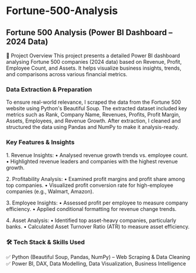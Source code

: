 # Fortune-500-Analysis
## Fortune 500 Analysis (Power BI Dashboard – 2024 Data)

📌 Project Overview
This project presents a detailed Power BI dashboard analysing Fortune 500 companies (2024 data) based on Revenue, Profit, Employee Count, and Assets. It helps visualize business insights, trends, and comparisons across various financial metrics.

### Data Extraction & Preparation

To ensure real-world relevance, I scraped the data from the Fortune 500 website using Python's Beautiful Soup. The extracted dataset included key metrics such as Rank, Company Name, Revenues, Profits, Profit Margin, Assets, Employees, and Revenue Growth.
After extraction, I cleaned and structured the data using Pandas and NumPy to make it analysis-ready.

### Key Features & Insights
1️. Revenue Insights:
•	Analysed revenue growth trends vs. employee count.
•	Highlighted revenue leaders and companies with the highest revenue growth.

2️. Profitability Analysis:
•	Examined profit margins and profit share among top companies.
•	Visualized profit conversion rate for high-employee companies (e.g., Walmart, Amazon).

3️. Employee Insights:
•	Assessed profit per employee to measure company efficiency.
•	Applied conditional formatting for revenue change trends.

4️. Asset Analysis:
•	Identified top asset-heavy companies, particularly banks.
•	Calculated Asset Turnover Ratio (ATR) to measure asset efficiency.

### 🛠 Tech Stack & Skills Used
✅ Python (Beautiful Soup, Pandas, NumPy) – Web Scraping & Data Cleaning
✅ Power BI, DAX, Data Modelling, Data Visualization, Business Intelligence
